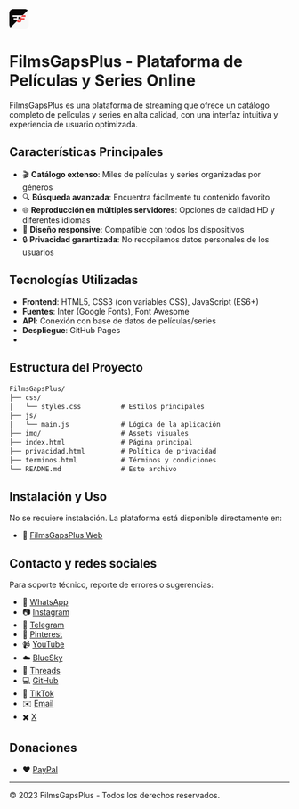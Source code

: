 <img src="img/icon_filmsgapsplus.png" alt="FilmsGapsPlus" width="35" height="35" />

# FilmsGapsPlus - Plataforma de Películas y Series Online

FilmsGapsPlus es una plataforma de streaming que ofrece un catálogo completo de películas y series en alta calidad, con una interfaz intuitiva y experiencia de usuario optimizada.


## Características Principales

- 🎬 **Catálogo extenso**: Miles de películas y series organizadas por géneros
- 🔍 **Búsqueda avanzada**: Encuentra fácilmente tu contenido favorito
- 🌐 **Reproducción en múltiples servidores**: Opciones de calidad HD y diferentes idiomas
- 📱 **Diseño responsive**: Compatible con todos los dispositivos
- 🔒 **Privacidad garantizada**: No recopilamos datos personales de los usuarios


## Tecnologías Utilizadas

- **Frontend**: HTML5, CSS3 (con variables CSS), JavaScript (ES6+)
- **Fuentes**: Inter (Google Fonts), Font Awesome
- **API**: Conexión con base de datos de películas/series
- **Despliegue**: GitHub Pages
- 

## Estructura del Proyecto

```
FilmsGapsPlus/
├── css/
│   └── styles.css          # Estilos principales
├── js/
│   └── main.js             # Lógica de la aplicación
├── img/                    # Assets visuales
├── index.html              # Página principal
├── privacidad.html         # Política de privacidad
├── terminos.html           # Términos y condiciones
└── README.md               # Este archivo
```

## Instalación y Uso

No se requiere instalación. La plataforma está disponible directamente en:

- 🔗 [FilmsGapsPlus Web](https://filmsgapsplus.github.io/web)


## Contacto y redes sociales

Para soporte técnico, reporte de errores o sugerencias:

- 💬 [WhatsApp](https://whatsapp.com/channel/0029VbAfyNl89innSGcUbI2F)
- 📷 [Instagram](https://www.instagram.com/filmsgapsplus)
- 📱 [Telegram](https://t.me/FilmsGapsPlusSoporte)
- 📌 [Pinterest](https://es.pinterest.com/filmsgapsplus/)
- 📹 [YouTube](https://youtube.com/@filmsgapsplusdeveloper)
- ☁️ [BlueSky](https://bsky.app/profile/filmsgapsplus.bsky.social)
- 🧵 [Threads](https://threads.net/@filmsgapsplus)
- 💻 [GitHub](https://github.com/FilmsGapsPlus/web)
- 🎵 [TikTok](https://www.tiktok.com/@filmsgapsplus_lite)
- ✉️ [Email](mailto:filmsgapsplusdevelopers@gmail.com)
- ✖️ [X](https://x.com/FilmsGapsPlus)


## Donaciones

- ❤️ [PayPal](https://www.paypal.com/donate/?hosted_button_id=PGFHSUNXYZPDJ)

---

© 2023 FilmsGapsPlus - Todos los derechos reservados.